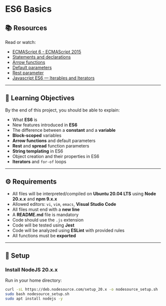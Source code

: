 # ES6 Basics

## 📚 Resources
Read or watch:
- [ECMAScript 6 - ECMAScript 2015](https://www.ecma-international.org/ecma-262/6.0/)
- [Statements and declarations](https://developer.mozilla.org/en-US/docs/Web/JavaScript/Reference/Statements)
- [Arrow functions](https://developer.mozilla.org/en-US/docs/Web/JavaScript/Reference/Functions/Arrow_functions)
- [Default parameters](https://developer.mozilla.org/en-US/docs/Web/JavaScript/Reference/Functions/Default_parameters)
- [Rest parameter](https://developer.mozilla.org/en-US/docs/Web/JavaScript/Reference/Functions/rest_parameters)
- [Javascript ES6 — Iterables and Iterators](https://developer.mozilla.org/en-US/docs/Web/JavaScript/Reference/Iteration_protocols)

---

## 🎯 Learning Objectives
By the end of this project, you should be able to explain:
- What **ES6** is
- New features introduced in **ES6**
- The difference between a **constant** and a **variable**
- **Block-scoped** variables
- **Arrow functions** and default parameters
- **Rest** and **spread** function parameters
- **String templating** in ES6
- Object creation and their properties in ES6
- **Iterators** and `for-of` loops

---

## ⚙️ Requirements
- All files will be interpreted/compiled on **Ubuntu 20.04 LTS** using **Node 20.x.x** and **npm 9.x.x**
- Allowed editors: `vi`, `vim`, `emacs`, **Visual Studio Code**
- All files must end with a **new line**
- A **README.md** file is mandatory
- Code should use the `.js` extension
- Code will be tested using **Jest**
- Code will be analyzed using **ESLint** with provided rules
- All functions must be **exported**

---

## 🚀 Setup

### Install NodeJS 20.x.x
Run in your home directory:

```bash
curl -sL https://deb.nodesource.com/setup_20.x -o nodesource_setup.sh
sudo bash nodesource_setup.sh
sudo apt install nodejs -y
